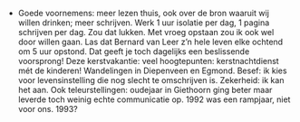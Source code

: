 - Goede voornemens: meer lezen thuis, ook over de bron waaruit wij willen drinken; meer schrijven. Werk 1 uur isolatie per dag, 1 pagina schrijven per dag. Zou dat lukken. Met vroeg opstaan zou ik ook wel door willen gaan. Las dat Bernard van Leer z’n hele leven elke ochtend om 5 uur opstond. Dat geeft je toch dagelijks een beslissende voorsprong! Deze kerstvakantie: veel hoogtepunten: kerstnachtdienst mét de kinderen! Wandelingen in Diepenveen en Egmond. Besef: ik kies voor levensinstelling die nog slecht te omschrijven is. Zekerheid: ik kan het aan. Ook teleurstellingen: oudejaar in Giethoorn ging beter maar leverde toch weinig echte communicatie op. 1992 was een rampjaar, niet voor ons. 1993?